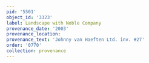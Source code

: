 ```yaml
---
pid: '5501'
object_id: '3323'
label: Landscape with Noble Company
provenance_date: '2003'
provenance_location:
provenance_text: 'Johnny van Haeften Ltd. inv. #27'
order: '0770'
collection: provenance
---
```


